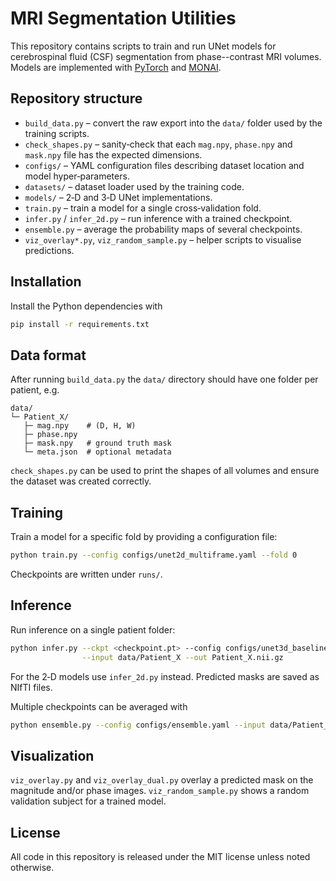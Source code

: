 # MRI Segmentation Utilities

This repository contains scripts to train and run UNet models for cerebrospinal fluid (CSF) segmentation from phase--contrast MRI volumes. Models are implemented with [PyTorch](https://pytorch.org/) and [MONAI](https://monai.io/).

## Repository structure

- `build_data.py` – convert the raw export into the `data/` folder used by the training scripts.
- `check_shapes.py` – sanity‑check that each `mag.npy`, `phase.npy` and `mask.npy` file has the expected dimensions.
- `configs/` – YAML configuration files describing dataset location and model hyper‑parameters.
- `datasets/` – dataset loader used by the training code.
- `models/` – 2‑D and 3‑D UNet implementations.
- `train.py` – train a model for a single cross‑validation fold.
- `infer.py` / `infer_2d.py` – run inference with a trained checkpoint.
- `ensemble.py` – average the probability maps of several checkpoints.
- `viz_overlay*.py`, `viz_random_sample.py` – helper scripts to visualise predictions.

## Installation

Install the Python dependencies with

```bash
pip install -r requirements.txt
```

## Data format

After running `build_data.py` the `data/` directory should have one folder per patient, e.g.

```
data/
└─ Patient_X/
   ├─ mag.npy    # (D, H, W)
   ├─ phase.npy
   ├─ mask.npy   # ground truth mask
   └─ meta.json  # optional metadata
```

`check_shapes.py` can be used to print the shapes of all volumes and ensure the dataset was created correctly.

## Training

Train a model for a specific fold by providing a configuration file:

```bash
python train.py --config configs/unet2d_multiframe.yaml --fold 0
```

Checkpoints are written under `runs/`.

## Inference

Run inference on a single patient folder:

```bash
python infer.py --ckpt <checkpoint.pt> --config configs/unet3d_baseline.yaml \
                --input data/Patient_X --out Patient_X.nii.gz
```

For the 2‑D models use `infer_2d.py` instead. Predicted masks are saved as NIfTI files.

Multiple checkpoints can be averaged with

```bash
python ensemble.py --config configs/ensemble.yaml --input data/Patient_X --out Patient_X.npy
```

## Visualization

`viz_overlay.py` and `viz_overlay_dual.py` overlay a predicted mask on the magnitude and/or phase images. `viz_random_sample.py` shows a random validation subject for a trained model.

## License

All code in this repository is released under the MIT license unless noted otherwise.
